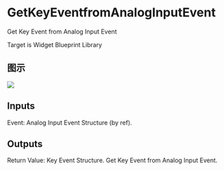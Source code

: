 # GetKeyEventfromAnalogInputEvent

Get Key Event from Analog Input Event

Target is Widget Blueprint Library

## 图示

![]($-20221218-21343726.png)

## Inputs

Event: Analog Input Event Structure (by ref).  

## Outputs

Return Value: Key Event Structure. Get Key Event from Analog Input Event.

